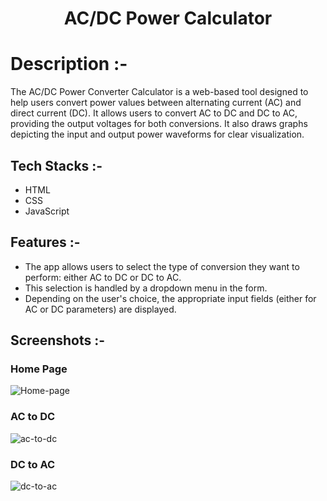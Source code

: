 # <p align="center">AC/DC Power Calculator</p>

# Description :-

The AC/DC Power Converter Calculator is a web-based tool designed to help users convert power values between alternating current (AC) and direct current (DC). It allows users to convert AC to DC and DC to AC, providing the output voltages for both conversions. It also draws graphs depicting the input and output power waveforms for clear visualization.

## Tech Stacks :-

- HTML 
- CSS 
- JavaScript

## Features :-

- The app allows users to select the type of conversion they want to perform: either AC to DC or DC to AC.
- This selection is handled by a dropdown menu in the form.
- Depending on the user's choice, the appropriate input fields (either for AC or DC parameters) are displayed.

## Screenshots :-

### Home Page
![Home-page](https://github.com/user-attachments/assets/f2a9b38a-eedd-4b41-8a60-3fdab6fab978)

### AC to DC
![ac-to-dc](https://github.com/user-attachments/assets/2b8d8533-32e9-4ac6-82f2-d2e18f7d2d5a)

### DC to AC
![dc-to-ac](https://github.com/user-attachments/assets/6eb8bc36-edb4-4631-8e68-35b77ac77801)
